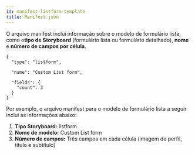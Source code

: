 ```yaml
---
id: manifest-listform-template
title: Manifest.json
---
```


O arquivo manifest inclui informação sobre o modelo de formulário lista, como o**tipo de Storyboard** (formulário lista ou formulário detalhado), **nome** e **número de campos por célula**.

    {
      "type": "listform",
    
      "name": "Custom List form",
    
      "fields": {
        "count": 3
      }
    }
    
    

Por exemplo, o arquivo manifest para o modelo de formulário lista a seguir inclui as informações abaixo:

1. **Tipo Storyboard:** listform
2. **Nome de modelo:** Custom List form
3. **Número de campos:** Três campos em cada célula (imagem de perfil, título e subtítulo)